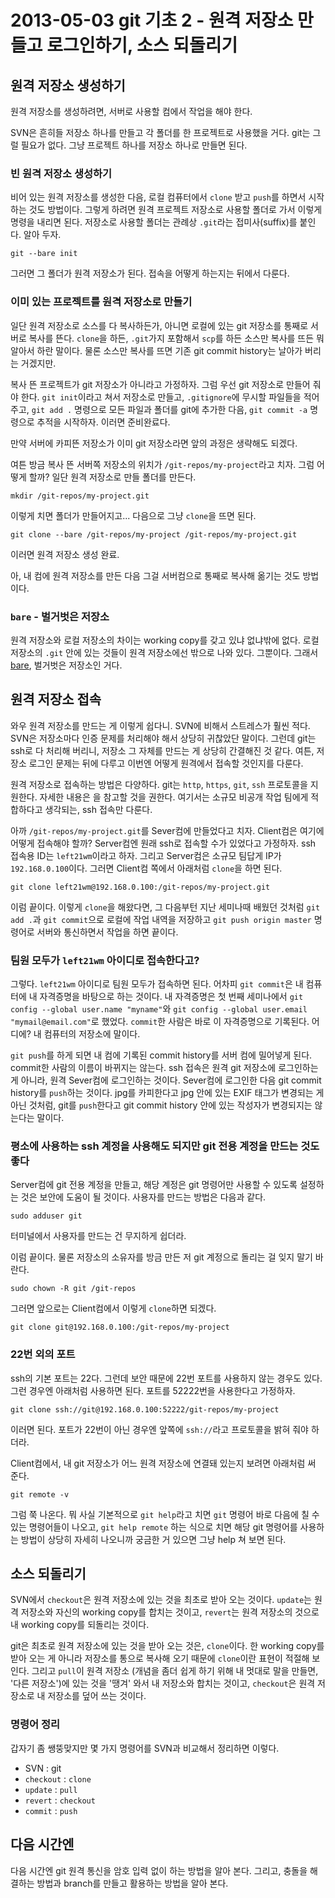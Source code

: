 2013-05-03 git 기초 2 - 원격 저장소 만들고 로그인하기, 소스 되돌리기
========================================================

원격 저장소 생성하기
---------------

원격 저장소를 생성하려면, 서버로 사용할 컴에서 작업을 해야 한다.

SVN은 흔히들 저장소 하나를 만들고 각 폴더를 한 프로젝트로 사용했을 거다. git는 그럴 필요가 없다. 그냥 프로젝트 하나를 저장소 하나로 만들면 된다.

### 빈 원격 저장소 생성하기 ###

비어 있는 원격 저장소를 생성한 다음, 로컬 컴퓨터에서 `clone` 받고 `push`를 하면서 시작하는 것도 방법이다. 그렇게 하려면 원격 프로젝트 저장소로 사용할 폴더로 가서 이렇게 명령을 내리면 된다. 저장소로 사용할 폴더는 관례상 `.git`라는 접미사(suffix)를 붙인다. 알아 두자.

    git --bare init

그러면 그 폴더가 원격 저장소가 된다. 접속을 어떻게 하는지는 뒤에서 다룬다.

### 이미 있는 프로젝트를 원격 저장소로 만들기 ###

일단 원격 저장소로 소스를 다 복사하든가, 아니면 로컬에 있는 git 저장소를 통째로 서버로 복사를 뜬다. `clone`을 하든, `.git`가지 포함해서 `scp`를 하든 소스만 복사를 뜨든 뭐 알아서 하란 말이다. 물론 소스만 복사를 뜨면 기존 git commit history는 날아가 버리는 거겠지만.

복사 뜬 프로젝트가 git 저장소가 아니라고 가정하자. 그럼 우선 git 저장소로 만들어 줘야 한다. `git init`이라고 쳐서 저장소로 만들고, `.gitignore`에 무시할 파일들을 적어 주고, `git add .` 명령으로 모든 파일과 폴더를 git에 추가한 다음, `git commit -a` 명령으로 추적을 시작하자. 이러면 준비완료다. 

만약 서버에 카피뜬 저장소가 이미 git 저장소라면 앞의 과정은 생략해도 되겠다.

여튼 방금 복사 뜬 서버쪽 저장소의 위치가 `/git-repos/my-project`라고 치자. 그럼 어떻게 할까? 일단 원격 저장소로 만들 폴더를 만든다.

    mkdir /git-repos/my-project.git

이렇게 치면 폴더가 만들어지고... 다음으로 그냥 `clone`을 뜨면 된다.

    git clone --bare /git-repos/my-project /git-repos/my-project.git

이러면 원격 저장소 생성 완료.

아, 내 컴에 원격 저장소를 만든 다음 그걸 서버컴으로 통째로 복사해 옮기는 것도 방법이다.

### `bare` - 벌거벗은 저장소 ###

원격 저장소와 로컬 저장소의 차이는 working copy를 갖고 있냐 없냐밖에 없다. 로컬 저장소의 `.git` 안에 있는 것들이 원격 저장소에선 밖으로 나와 있다. 그뿐이다. 그래서 [bare](http://endic.naver.com/enkrEntry.nhn?entryId=acdca46d74ff45719577df9568a46179&query=bare), 벌거벗은 저장소인 거다. 

원격 저장소 접속
------------

와우 원격 저장소를 만드는 게 이렇게 쉽다니. SVN에 비해서 스트레스가 훨씬 적다. SVN은 저장소마다 인증 문제를 처리해야 해서 상당히 귀찮았단 말이다. 그런데 git는 ssh로 다 처리해 버리니, 저장소 그 자체를 만드는 게 상당히 간결해진 것 같다. 여튼, 저장소 로그인 문제는 뒤에 다루고 이번엔 어떻게 원격에서 접속할 것인지를 다룬다.

원격 저장소로 접속하는 방법은 다양하다. git는 `http`, `https`, `git`, `ssh` 프로토콜을 지원한다. 자세한 내용은 [<Pro Git>](http://git-scm.com/book/ko/Git-%EC%84%9C%EB%B2%84)을 참고할 것을 권한다. 여기서는 소규모 비공개 작업 팀에게 적합하다고 생각되는, ssh 접속만 다룬다.

아까 `/git-repos/my-project.git`를 Sever컴에 만들었다고 치자. Client컴은 여기에 어떻게 접속해야 할까? Server컴엔 원래 ssh로 접속할 수가 있었다고 가정하자. ssh 접속용 ID는 `left21wm`이라고 하자. 그리고 Server컴은 소규모 팀답게 IP가 `192.168.0.100`이다. 그러면 Client컴 쪽에서 아래처럼 `clone`을 하면 된다.

    git clone left21wm@192.168.0.100:/git-repos/my-project.git

이럼 끝이다. 이렇게 `clone`을 해왔다면, 그 다음부턴 지난 세미나때 배웠던 것처럼 `git add .`과 `git commit`으로 로컬에 작업 내역을 저장하고 `git push origin master` 명령어로 서버와 통신하면서 작업을 하면 끝이다.

### 팀원 모두가 `left21wm` 아이디로 접속한다고? ###

그렇다. `left21wm` 아이디로 팀원 모두가 접속하면 된다. 어차피 `git commit`은 내 컴퓨터에 내 자격증명을 바탕으로 하는 것이다. 내 자격증명은 첫 번째 세미나에서 `git config --global user.name "myname"`와 `git config --global user.email "mymail@email.com"`로 했었다. `commit`한 사람은 바로 이 자격증명으로 기록된다. 어디에? 내 컴퓨터의 저장소에 말이다. 

`git push`를 하게 되면 내 컴에 기록된 commit history를 서버 컴에 밀어넣게 된다. commit한 사람의 이름이 바뀌지는 않는다. ssh 접속은 원격 git 저장소에 로그인하는 게 아니라, 원격 Sever컴에 로그인하는 것이다. Sever컴에 로그인한 다음 git commit history를 `push`하는 것이다. jpg를 카피한다고 jpg 안에 있는 EXIF 태그가 변경되는 게 아닌 것처럼, git를 `push`한다고 git commit history 안에 있는 작성자가 변경되지는 않는다는 말이다.

### 평소에 사용하는 ssh 계정을 사용해도 되지만 git 전용 계정을 만드는 것도 좋다 ###

Server컴에 git 전용 계정을 만들고, 해당 계정은 git 명령어만 사용할 수 있도록 설정하는 것은 보안에 도움이 될 것이다. 사용자를 만드는 방법은 다음과 같다.

    sudo adduser git

터미널에서 사용자를 만드는 건 무지하게 쉽더라.

이럼 끝이다. 물론 저장소의 소유자를 방금 만든 저 git 계정으로 돌리는 걸 잊지 말기 바란다.

    sudo chown -R git /git-repos

그러면 앞으로는 Client컴에서 이렇게 `clone`하면 되겠다.

    git clone git@192.168.0.100:/git-repos/my-project

### 22번 외의 포트 ###

ssh의 기본 포트는 22다. 그런데 보안 때문에 22번 포트를 사용하지 않는 경우도 있다. 그런 경우엔 아래처럼 사용하면 된다. 포트를 52222번을 사용한다고 가정하자.

    git clone ssh://git@192.168.0.100:52222/git-repos/my-project

이러면 된다. 포트가 22번이 아닌 경우엔 앞쪽에 `ssh://`라고 프로토콜을 밝혀 줘야 하더라.

Client컴에서, 내 git 저장소가 어느 원격 저장소에 연결돼 있는지 보려면 아래처럼 써 준다.

    git remote -v

그럼 쭉 나온다. 뭐 사실 기본적으로 `git help`라고 치면 `git` 명령어 바로 다음에 칠 수 있는 명령어들이 나오고, `git help remote` 하는 식으로 치면 해당 git 명령어를 사용하는 방법이 상당히 자세히 나오니까 궁금한 거 있으면 그냥 help 쳐 보면 된다.

소스 되돌리기
----------

SVN에서 `checkout`은 원격 저장소에 있는 것을 최초로 받아 오는 것이다. `update`는 원격 저장소와 자신의 working copy를 합치는 것이고, `revert`는 원격 저장소의 것으로 내 working copy를 되돌리는 것이다. 

git은 최초로 원격 저장소에 있는 것을 받아 오는 것은, `clone`이다. 한 working copy를 받아 오는 게 아니라 저장소를 통으로 복사해 오기 때문에 `clone`이란 표현이 적절해 보인다. 그리고 `pull`이 원격 저장소 (개념을 좀더 쉽게 하기 위해 내 멋대로 말을 만들면, '다른 저장소')에 있는 것을 '땡겨' 와서 내 저장소와 합치는 것이고, `checkout`은 원격 저장소로 내 저장소를 덮어 쓰는 것이다.

### 명령어 정리 ###

갑자기 좀 쌩뚱맞지만 몇 가지 명령어를 SVN과 비교해서 정리하면 이렇다.

* SVN : git
* `checkout` : `clone`
* `update` : `pull`
* `revert` : `checkout`
* `commit` : `push`

다음 시간엔
--------

다음 시간엔 git 원격 통신을 암호 입력 없이 하는 방법을 알아 본다. 그리고, 충돌을 해결하는 방법과 branch를 만들고 활용하는 방법을 알아 본다.
